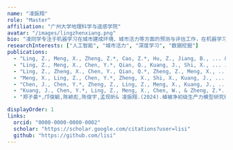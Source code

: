 ```yaml
---
name: "凌振翔"
role: "Master"
affiliation: "广州大学地理科学与遥感学院"
avatar: "/images/lingzhenxiang.png"
bio: "凌同学专注于机器学习在城市建成环境、城市活力等方面的预测与评估工作，在机器学习和深度学习方面有丰富经验。"
researchInterests: ["人工智能", "城市活力", "深度学习", "数据挖掘"]
publications:
  - "Ling, Z., Meng, X., Zheng, Z.*, Cao, Z.*, Hu, Z., Jiang, B., ... & Wu, Z. (2025). A dual-perspective evaluation framework for urban light exposure: integrating top-down visibility and bottom-up occlusion. Information Geography, 100031."
  - "Ling, Z., Meng, X., Chen, Y.*, Qian, Q., Kuang, J., Shi, X., ... ，Zheng, Z. & Wu, Z. (2025). Unveiling the hidden vitality of block-structured neighborhoods through a multimodal urban perception and ensemble learning framework. International Journal of Digital Earth, 18(1), 2545581."
  - "Ling, Z., Zheng, X., Chen, Y., Qian, Q.*, Zheng, Z., Meng, X., ... & Shi, X. (2024). The Nonlinear Relationship and Synergistic Effects between Built Environment and Urban Vitality at the Neighborhood Scale: A Case Study of Guangzhou’s Central Urban Area. Remote Sensing, 16(15), 2826."
  - "Meng, X., Ling, Z., Chen, Y.*, Zheng, X., Shi, X., Kuang, J., ... & Zheng, Z. (2025). Exploring the differential responses of ecosystem services to urbanization: A perspective from the metropolitan area as a whole and internal service bundles. Ecological Indicators, 176, 113685."
  - "Chen, J., Chen, Y.*, Zheng, Z., Ling, Z., Meng, X., Kuang, J., ... & Wu, Z. (2025). Urban Functional Zone Classification Based on High-Resolution Remote Sensing Imagery and Nighttime Light Imagery. Remote Sensing, 17(9), 1588."
  - "Kuang, J., Chen, Y.*, Ling, Z., Meng, X., Chen, W., & Zheng, Z.*. (2025). Assessing Lightweight Folding UAV Reliability Through a Photogrammetric Case Study: Extracting Urban Village’s Buildings Using Object-Based Image Analysis (OBIA) Method. Drones, 9(2), 101."
  - "郑子豪*,邝俊毓,陈颖彪,陈俊宇,孟现昕& 凌振翔.(2024).植被净初级生产力模型研究综述.广州大学学报(自然科学版), (05),13-24."

displayOrder: 1
links:
  orcid: "0000-0000-0000-0002"
  scholar: "https://scholar.google.com/citations?user=lisi"
  github: "https://github.com/lisi"
---
```

